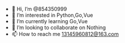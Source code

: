 - 👋 Hi, I’m @854350999
- 👀 I’m interested in Python,Go,Vue
- 🌱 I’m currently learning Go,Vue
- 💞️ I’m looking to collaborate on Nothing
- 📫 How to reach me 13145960812@163.com

<!---
854350999/854350999 is a ✨ special ✨ repository because its `README.md` (this file) appears on your GitHub profile.
You can click the Preview link to take a look at your changes.
--->

